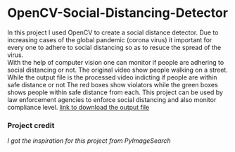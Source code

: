 # OpenCV-Social-Distancing-Detector
In this project I used OpenCV to create a social distance detector. Due to increasing cases of the global pandemic (corona virus) it important for
every one to adhere to social distancing so as to resuce the spread of the virus. \
With the help of computer vision one can monitor if people are adhering to social distancing or not.
The original video show people walking on a street. While the output file is the processed video indicting if people are within safe distance or not
The red boxes show violators while the green boxes shows people within safe distance from each.
This project can be used by law enforcement agencies to enforce social distancing and also monitor compliance level.
[link to download the output file](https://github.com/Arnold-git/OpenCV-Social-Distancing-Detector/blob/master/Documents/Project_Social_Distance/OpenCV-Social-Distancing-Detector/output%20file.mp4)

### Project credit
*I got the inspiration for this project from PyImageSearch*

